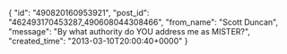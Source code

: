 {
   "id": "490820160953921",
   "post_id": "462493170453287_490608044308466",
   "from_name": "Scott Duncan",
   "message": "By what authority do YOU address me as MISTER?",
   "created_time": "2013-03-10T20:00:40+0000"
 }
